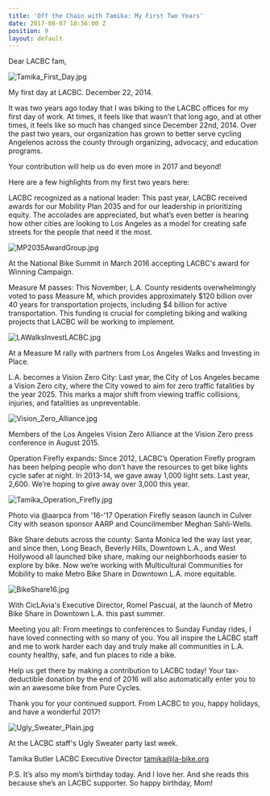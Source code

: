 ```yaml
---
title: 'Off the Chain with Tamika: My First Two Years'
date: 2017-08-07 18:56:00 Z
position: 9
layout: default
---
```


Dear LACBC fam,

![Tamika_First_Day.jpg](/uploads/Tamika_First_Day.jpg)

My first day at LACBC. December 22, 2014.

It was two years ago today that I was biking to the LACBC offices for my first day of work. At times, it feels like that wasn’t that long ago, and at other times, it feels like so much has changed since December 22nd, 2014. Over the past two years, our organization has grown to better serve cycling Angelenos across the county through organizing, advocacy, and education programs.

Your contribution will help us do even more in 2017 and beyond!

Here are a few highlights from my first two years here:

LACBC recognized as a national leader: This past year, LACBC received awards for our Mobility Plan 2035 and for our leadership in prioritizing equity. The accolades are appreciated, but what’s even better is hearing how other cities are looking to Los Angeles as a model for creating safe streets for the people that need it the most.

![MP2035AwardGroup.jpg](/uploads/MP2035AwardGroup.jpg)

At the National Bike Summit in March 2016 accepting LACBC's award for Winning Campaign.

Measure M passes: This November, L.A. County residents overwhelmingly voted to pass Measure M, which provides approximately $120 billion over 40 years for transportation projects, including $4 billion for active transportation. This funding is crucial for completing biking and walking projects that LACBC will be working to implement.

![LAWalksInvestLACBC.jpg](/uploads/LAWalksInvestLACBC.jpg)

At a Measure M rally with partners from Los Angeles Walks and Investing in Place.

L.A. becomes a Vision Zero City: Last year, the City of Los Angeles became a Vision Zero city, where the City vowed to aim for zero traffic fatalities by the year 2025. This marks a major shift from viewing traffic collisions, injuries, and fatalities as unpreventable.

![Vision_Zero_Alliance.jpg](/uploads/Vision_Zero_Alliance.jpg)

Members of the Los Angeles Vision Zero Alliance at the Vision Zero press conference in August 2015.

Operation Firefly expands: Since 2012, LACBC’s Operation Firefly program has been helping people who don’t have the resources to get bike lights cycle safer at night. In 2013-14, we gave away 1,000 light sets. Last year, 2,600. We’re hoping to give away over 3,000 this year.

![Tamika_Operation_Firefly.jpg](/uploads/Tamika_Operation_Firefly.jpg)

Photo via @aarpca from '16-'17 Operation Firefly season launch in Culver City with season sponsor AARP and Councilmember Meghan Sahli-Wells.

Bike Share debuts across the county: Santa Monica led the way last year, and since then, Long Beach, Beverly Hills, Downtown L.A., and West Hollywood all launched bike share, making our neighborhoods easier to explore by bike. Now we’re working with Multicultural Communities for Mobility to make Metro Bike Share in Downtown L.A. more equitable.

![BikeShare16.jpg](/uploads/BikeShare16.jpg)

With CicLAvia's Executive Director, Romel Pascual, at the launch of Metro Bike Share in Downtown L.A. this past summer.

Meeting you all: From meetings to conferences to Sunday Funday rides, I have loved connecting with so many of you. You all inspire the LACBC staff and me to work harder each day and truly make all communities in L.A. county healthy, safe, and fun places to ride a bike.

Help us get there by making a contribution to LACBC today! Your tax-deductible donation by the end of 2016 will also automatically enter you to win an awesome bike from Pure Cycles.

Thank you for your continued support. From LACBC to you, happy holidays, and have a wonderful 2017!

![Ugly_Sweater_Plain.jpg](/uploads/Ugly_Sweater_Plain.jpg)

At the LACBC staff's Ugly Sweater party last week.

Tamika Butler
LACBC Executive Director
tamika@la-bike.org

P.S. It’s also my mom’s birthday today. And I love her. And she reads this because she’s an LACBC supporter. So happy birthday, Mom!
